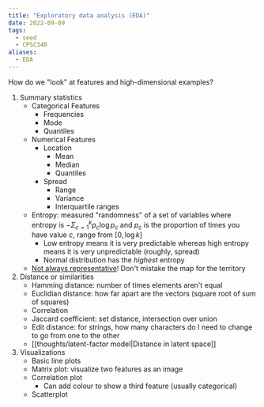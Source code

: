 ```yaml
---
title: "Exploratory data analysis (EDA)"
date: 2022-09-09
tags:
  - seed
  - CPSC340
aliases:
  - EDA
---
```


How do we "look" at features and high-dimensional examples?

1. Summary statistics
   - Categorical Features
     - Frequencies
     - Mode
     - Quantiles
   - Numerical Features
     - Location
       - Mean
       - Median
       - Quantiles
     - Spread
       - Range
       - Variance
       - Interquartile ranges
   - Entropy: measured "randomness" of a set of variables where entropy is $- \Sigma_{c=1}^k p_c \log p_c$ and $p_c$ is the proportion of times you have value $c$, range from $[0, \log k]$
     - Low entropy means it is very predictable whereas high entropy means it is very unpredictable (roughly, spread)
     - Normal distribution has the _highest_ entropy
   - [Not always representative](https://blog.revolutionanalytics.com/2017/05/the-datasaurus-dozen.html)! Don't mistake the map for the territory
2. Distance or similarities
   - Hamming distance: number of times elements aren't equal
   - Euclidian distance: how far apart are the vectors (square root of sum of squares)
   - Correlation
   - Jaccard coefficient: set distance, intersection over union
   - Edit distance: for strings, how many characters do I need to change to go from one to the other
   - [[thoughts/latent-factor model|Distance in latent space]]
3. Visualizations
   - Basic line plots
   - Matrix plot: visualize two features as an image
   - Correlation plot
     - Can add colour to show a third feature (usually categorical)
   - Scatterplot
